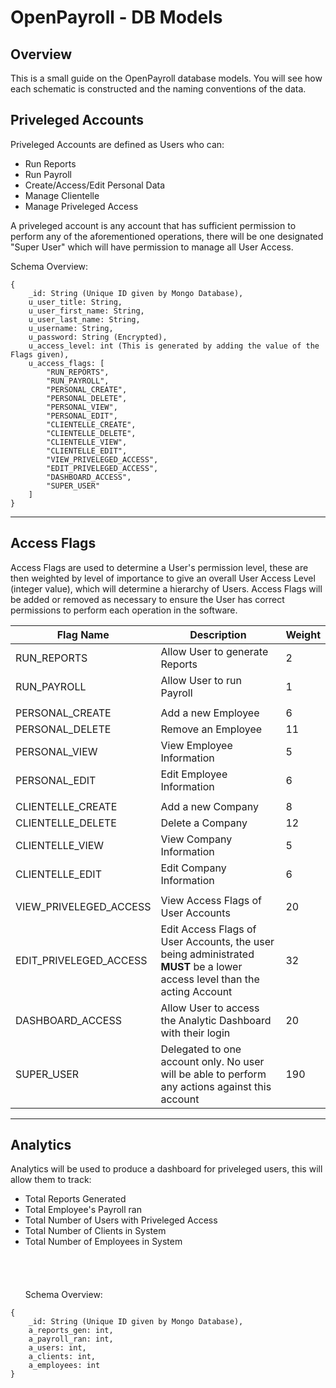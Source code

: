 # OpenPayroll - DB Models

## Overview
This is a small guide on the OpenPayroll database models. You will see how each schematic is constructed and the naming conventions of the data.

## Priveleged Accounts
Priveleged Accounts are defined as Users who can:
 -  Run Reports
 -  Run Payroll
 -  Create/Access/Edit Personal Data
 -  Manage Clientelle
 -  Manage Priveleged Access
  
A priveleged account is any account that has sufficient permission to perform any of the aforementioned operations, there will be one designated "Super User" which will have permission to manage all User Access.

Schema Overview:
```
{
    _id: String (Unique ID given by Mongo Database),
    u_user_title: String,
    u_user_first_name: String,
    u_user_last_name: String,
    u_username: String,
    u_password: String (Encrypted),
    u_access_level: int (This is generated by adding the value of the Flags given),
    u_access_flags: [
        "RUN_REPORTS",
        "RUN_PAYROLL",
        "PERSONAL_CREATE",
        "PERSONAL_DELETE",
        "PERSONAL_VIEW",
        "PERSONAL_EDIT",
        "CLIENTELLE_CREATE",
        "CLIENTELLE_DELETE",
        "CLIENTELLE_VIEW",
        "CLIENTELLE_EDIT",
        "VIEW_PRIVELEGED_ACCESS",
        "EDIT_PRIVELEGED_ACCESS",
        "DASHBOARD_ACCESS",
        "SUPER_USER"
    ]
}
```

---

## Access Flags
Access Flags are used to determine a User's permission level, these are then weighted by level of importance to give an overall User Access Level (integer value), which will determine a hierarchy of Users. Access Flags will be added or removed as necessary to ensure the User has correct permissions to perform each operation in the software.

| Flag Name | Description | Weight |
| ----------- | ----------- | ----------- |
| RUN_REPORTS | Allow User to generate Reports | 2 |
| RUN_PAYROLL | Allow User to run Payroll | 1 |
|  |  |  |
| PERSONAL_CREATE | Add a new Employee | 6 |
| PERSONAL_DELETE | Remove an Employee | 11 |
| PERSONAL_VIEW | View Employee Information | 5 |
| PERSONAL_EDIT | Edit Employee Information | 6 |
|  |  |  |
| CLIENTELLE_CREATE | Add a new Company | 8 |
| CLIENTELLE_DELETE | Delete a Company | 12 |
| CLIENTELLE_VIEW | View Company Information | 5 |
| CLIENTELLE_EDIT | Edit Company Information | 6 |
|  |  |  |
| VIEW_PRIVELEGED_ACCESS | View Access Flags of User Accounts | 20 |
| EDIT_PRIVELEGED_ACCESS | Edit Access Flags of User Accounts, the user being administrated **MUST** be a lower access level than the acting Account | 32 |
| DASHBOARD_ACCESS | Allow User to access the Analytic Dashboard with their login | 20 |
| SUPER_USER | Delegated to one account only. No user will be able to perform any actions against this account | 190 |

---

## Analytics

Analytics will be used to produce a dashboard for priveleged users, this will allow them to track:
 - Total Reports Generated
 - Total Employee's Payroll ran
 - Total Number of Users with Priveleged Access
 - Total Number of Clients in System
 - Total Number of Employees in System
\
\
\
\
\
Schema Overview:
```
{
    _id: String (Unique ID given by Mongo Database),
    a_reports_gen: int,
    a_payroll_ran: int,
    a_users: int,
    a_clients: int,
    a_employees: int
}
```